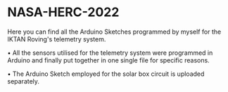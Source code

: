 # NASA-HERC-2022

Here you can find all the Arduino Sketches programmed by myself for the IKTAN Roving's telemetry system.

• All the sensors utilised for the telemetry system were programmed in Arduino and finally put together in one single file for specific reasons.

• The Arduino Sketch employed for the solar box circuit is uploaded separately.

